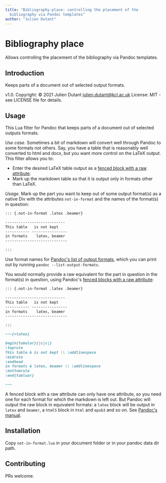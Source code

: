 ```yaml
---
title: "Bibliography-place: controlling the placement of the
  bibliography via Pandoc templates"
author: "Julien Dutant"
---
```


Bibliography place
=======

Allows controlling the placement of the bibliography via Pandoc
templates.

Introduction
------------



Keeps parts of a document out of selected output formats.

v1.0. Copyright: © 2021 Julien Dutant <julien.dutant@kcl.ac.uk>
License:  MIT - see LICENSE file for details.

Usage
-----

This Lua filter for Pandoc that keeps parts of a document out of selected outputs formats.

*Use case*. Sometimes a bit of markdown will convert well through Pandoc
to some formats not others. Say, you have a table that is reasonably
well converted to html and docx, but you want more control on the
LaTeX output. This filter allows you to:

* Enter the desired LaTeX table output as a [fenced block with a raw
  attribute](https://pandoc.org/MANUAL.html#extension-raw_attribute).
* Mark up the markdown table so that it is output only in formats other
  than LaTeX.

*Usage*. Mark up the part you want to keep out of some output format(s)
as a native Div with the attributes `not-in-format` and the names of the
format(s) in question:

```markdown
::: {.not-in-format .latex .beamer}

---------------------------
This table   is not kept
----------- ----------------
in formats    latex, beamer
----------------------------

:::
```

Use format names for [Pandoc's list of output formats](https://pandoc.org/MANUAL.html#option--to), which you can print out by running ```pandoc --list-output-formats```.

You would normally provide a raw equivalent for the part in question in
the format(s) in question, using Pandoc's [fenced blocks with a raw
attribute](https://pandoc.org/MANUAL.html#extension-raw_attribute):

```markdown
::: {.not-in-format .latex .beamer}

---------------------------
This table   is not kept
----------- ----------------
in formats    latex, beamer
----------------------------

:::

~~~{=latex}

begin{tabular}{|c|c|}
\toprule
This table & is not kept \\ \addlinespace
\midrule
\endhead
in formats & latex, beamer \\ \addlinespace
\bottomrule
\end{tabluar}

~~~
```

A fenced block with a raw attribute can only have one attribute, so you
need one for each format for which the markdown is left out. But Pandoc
will output the raw block in equivalent formats: a `latex` block will
be output in `latex` and `beamer`, a `html5` block in `html` and `epub3`
and so on. See [Pandoc's manual](https://pandoc.org/MANUAL.html#extension-raw_attribute).

Installation
------------

Copy `not-in-format.lua` in your document folder or in your pandoc data
dir path.

Contributing
------------

PRs welcome.
